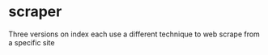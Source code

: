 # scraper

Three versions on index each use a different technique to web scrape from a specific site
